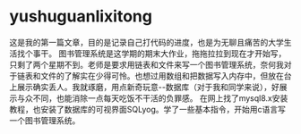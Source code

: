 # yushuguanlixitong
这是我的第一篇文章，目的是记录自己打代码的进度，也是为无聊且痛苦的大学生活找个事干。
图书管理系统是这学期的期末大作业，拖拖拉拉到现在才开始写，只剩了两个星期不到。老师是要求用链表和文件来写一个图书管理系统，奈何我对于链表和文件的了解实在少得可怜。也想过用数组和把数据写入内存中，但放在台上展示确实丢人。我就琢磨，用点新奇玩意--数据库（对于我和同学来说），好展示与众不同，也能消除一点每天吃饭不干活的负罪感。
在网上找了mysql8.x安装教程，也安装了数据库的可视界面SQLyog。学了一些基本指令，开始用c语言写一个图书管理系统。

